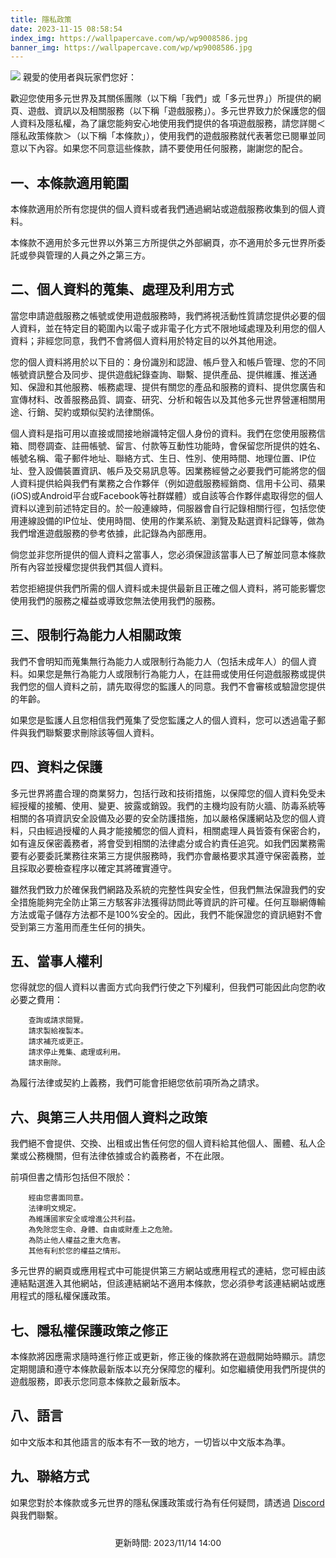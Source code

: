 ```yaml
---
title: 隱私政策
date: 2023-11-15 08:58:54
index_img: https://wallpapercave.com/wp/wp9008586.jpg
banner_img: https://wallpapercave.com/wp/wp9008586.jpg
---
```

![](https://cdn.discordapp.com/icons/1102552093912477696/eeca74bc742595ea3899ea95dc1a7ea5.png)
親愛的使用者與玩家們您好：

歡迎您使用多元世界及其關係團隊（以下稱「我們」或「多元世界」）所提供的網頁、遊戲、資訊以及相關服務（以下稱「遊戲服務」）。多元世界致力於保護您的個人資料及隱私權，為了讓您能夠安心地使用我們提供的各項遊戲服務，請您詳閱＜隱私政策條款＞（以下稱「本條款」），使用我們的遊戲服務就代表著您已閱畢並同意以下內容。如果您不同意這些條款，請不要使用任何服務，謝謝您的配合。

## 一、本條款適用範圍
本條款適用於所有您提供的個人資料或者我們通過網站或遊戲服務收集到的個人資料。

本條款不適用於多元世界以外第三方所提供之外部網頁，亦不適用於多元世界所委託或參與管理的人員之外之第三方。

## 二、個人資料的蒐集、處理及利用方式
當您申請遊戲服務之帳號或使用遊戲服務時，我們將視活動性質請您提供必要的個人資料，並在特定目的範圍內以電子或非電子化方式不限地域處理及利用您的個人資料；非經您同意，我們不會將個人資料用於特定目的以外其他用途。

您的個人資料將用於以下目的：身份識別和認證、帳戶登入和帳戶管理、您的不同帳號資訊整合及同步、提供遊戲紀錄查詢、聯繫、提供產品、提供維護、推送通知、保證和其他服務、帳務處理、提供有關您的產品和服務的資料、提供您廣告和宣傳材料、改善服務品質、調查、研究、分析和報告以及其他多元世界營運相關用途、行銷、契約或類似契約法律關係。

個人資料是指可用以直接或間接地辦識特定個人身份的資料。我們在您使用服務信箱、問卷調查、註冊帳號、留言、付款等互動性功能時，會保留您所提供的姓名、帳號名稱、電子郵件地址、聯絡方式、生日、性別、使用時間、地理位置、IP位址、登入設備裝置資訊、帳戶及交易訊息等。因業務經營之必要我們可能將您的個人資料提供給與我們有業務之合作夥伴（例如遊戲服務經銷商、信用卡公司、蘋果(iOS)或Android平台或Facebook等社群媒體）或自該等合作夥伴處取得您的個人資料以達到前述特定目的。於一般連線時，伺服器會自行記錄相關行徑，包括您使用連線設備的IP位址、使用時間、使用的作業系統、瀏覽及點選資料記錄等，做為我們增進遊戲服務的參考依據，此記錄為內部應用。

倘您並非您所提供的個人資料之當事人，您必須保證該當事人已了解並同意本條款所有內容並授權您提供我們其個人資料。

若您拒絕提供我們所需的個人資料或未提供最新且正確之個人資料，將可能影響您使用我們的服務之權益或導致您無法使用我們的服務。

## 三、限制行為能力人相關政策
我們不會明知而蒐集無行為能力人或限制行為能力人（包括未成年人）的個人資料。如果您是無行為能力人或限制行為能力人，在註冊或使用任何遊戲服務或提供我們您的個人資料之前，請先取得您的監護人的同意。我們不會審核或驗證您提供的年齡。

如果您是監護人且您相信我們蒐集了受您監護之人的個人資料，您可以透過電子郵件與我們聯繫要求刪除該等個人資料。

## 四、資料之保護
多元世界將盡合理的商業努力，包括行政和技術措施，以保障您的個人資料免受未經授權的接觸、使用、變更、披露或銷毀。我們的主機均設有防火牆、防毒系統等相關的各項資訊安全設備及必要的安全防護措施，加以嚴格保護網站及您的個人資料，只由經過授權的人員才能接觸您的個人資料，相關處理人員皆簽有保密合約，如有違反保密義務者，將會受到相關的法律處分或合約責任追究。如我們因業務需要有必要委託業務往來第三方提供服務時，我們亦會嚴格要求其遵守保密義務，並且採取必要檢查程序以確定其將確實遵守。

雖然我們致力於確保我們網路及系統的完整性與安全性，但我們無法保證我們的安全措施能夠完全防止第三方駭客非法獲得訪問此等資訊的許可權。任何互聯網傳輸方法或電子儲存方法都不是100%安全的。因此，我們不能保證您的資訊絕對不會受到第三方濫用而產生任何的損失。

## 五、當事人權利
您得就您的個人資料以書面方式向我們行使之下列權利，但我們可能因此向您酌收必要之費用：
```
    查詢或請求閱覽。
    請求製給複製本。
    請求補充或更正。
    請求停止蒐集、處理或利用。
    請求刪除。
```
為履行法律或契約上義務，我們可能會拒絕您依前項所為之請求。

## 六、與第三人共用個人資料之政策
我們絕不會提供、交換、出租或出售任何您的個人資料給其他個人、團體、私人企業或公務機關，但有法律依據或合約義務者，不在此限。

前項但書之情形包括但不限於：
```
    經由您書面同意。
    法律明文規定。
    為維護國家安全或增進公共利益。
    為免除您生命、身體、自由或財產上之危險。
    為防止他人權益之重大危害。
    其他有利於您的權益之情形。
```

多元世界的網頁或應用程式中可能提供第三方網站或應用程式的連結，您可經由該連結點選進入其他網站，但該連結網站不適用本條款，您必須參考該連結網站或應用程式的隱私權保護政策。

## 七、隱私權保護政策之修正
本條款將因應需求隨時進行修正或更新，修正後的條款將在遊戲開始時顯示。請您定期閱讀和遵守本條款最新版本以充分保障您的權利。如您繼續使用我們所提供的遊戲服務，即表示您同意本條款之最新版本。

## 八、語言
如中文版本和其他語言的版本有不一致的地方，一切皆以中文版本為準。

## 九、聯絡方式
如果您對於本條款或多元世界的隱私保護政策或行為有任何疑問，請透過 <a href="//dc.mwdmc.dev" target="_blank">Discord</a> 與我們聯繫。

<span style="margin: 1.5rem auto; display: block; max-width: 90%; text-align: center; font-size: 0.85rem;">更新時間: 2023/11/14 14:00</span>